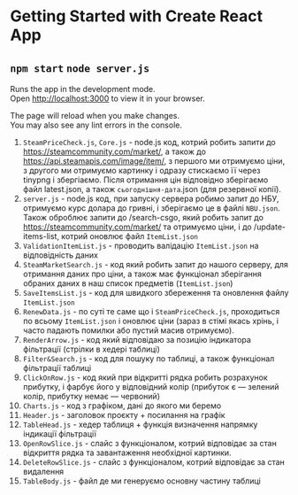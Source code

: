 # Getting Started with Create React App
##  `npm start` `node server.js`

Runs the app in the development mode.\
Open [http://localhost:3000](http://localhost:3000) to view it in your browser.

The page will reload when you make changes.\
You may also see any lint errors in the console.

1) `SteamPriceCheck.js`, `Core.js` - node.js код, котрий робить запити до https://steamcommunity.com/market/, а також до https://api.steamapis.com/image/item/, з першого ми отримуємо ціни, з другого ми отримуємо картинку і одразу стискаємо її через tinypng і збергіаємо. Після отримання цін відповідно зберігаємо файл latest.json, а також  `сьогоднішня-дата`.json (для резервної копії).
2) `server.js` - node.js код, при запуску сервера робимо запит до НБУ, отримуємо курс долара до гривні, і зберігаємо це в файлі `NBU.json`. Також оброблює запити до /search-csgo, який робить запит до https://steamcommunity.com/market/ та отримуємо ціни, і до /update-items-list, котрий оновлює файл `ItemList.json`
3) `ValidationItemList.js` - проводить валідацію `ItemList.json` на відповідність даних
4) `SteamMarketSearch.js` - код який робить запит до нашого серверу, для отримання даних про ціни, а також має функціонал зберігання обраних даних в наш список предметів (`ItemList.json`)
5) `SaveItemsList.js` - код для швидкого збереження та оновлення файлу `ItemList.json`
6) `RenewData.js` - по суті те саме що і `SteamPriceCheck.js`, проходиться по всьому `ItemList.json` і оновлює ціни (зараз в стімі якась хрінь, і часто падають помилки або пустий масив отримуємо).
7) `RenderArrow.js` - код який відповідаю за позицію індикатора фільтрації (стрілки в хедері таблиці)
8) `Filter&Search.js`  - код для пошуку по таблиці, а також функціонал фільтрації таблиці
9) `ClickOnRow.js` - код який при відкритті рядка робить розрахунок прибутку, і фарбує його у відповідний колір (прибуток є — зелений колір, прибутку немає — червоний)
10) `Charts.js` - код з графіком, дані до якого ми беремо 
11) `Header.js` - заголовок проєкту + посилання на графік
12) `TableHead.js` - хедер таблиця + функція визначення напрямку індикації фільтрації
13) `OpenRowSlice.js` - слайс з функціоналом, котрий відповідає за стан відкриття рядка та завантаження необхідної картинки.
14) `DeleteRowSlice.js` - слайс з функціоналом, котрий відповідає за стан видалення
15) `TableBody.js` - файл де ми генеруємо основну частину таблиці
